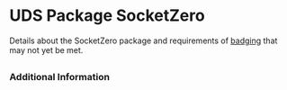 # UDS Package SocketZero

Details about the SocketZero package and requirements of [badging](https://github.com/defenseunicorns/uds-common/blob/main/docs/uds-packages/requirements/uds-package-requirements.md) that may not yet be met.

<!-- Recommendation is to provide sufficient details for a package maintainer to quickly understand why an integration is or is not implemented, when the implementation is outside the bounds of a normal scenario.-->

<!--
Example: "The Upstream implementation of APP_XYZ does not expose a metrics endpoint, issue [#123](https://upstream.project/issue/123) has been opened to track this feature request."
-->

## <Requirement X> 

### Additional Information
